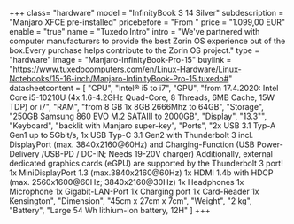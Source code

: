 +++
class= "hardware"
model = "InfinityBook S 14 Silver"
subdescription = "Manjaro XFCE pre-installed"
pricebefore = "From "
price = "1.099,00 EUR"
enable = "true"
name = "Tuxedo Intro"
intro = "We've partnered with computer manufacturers to provide the best Zorin OS experience out of the box.Every purchase helps contribute to the Zorin OS project."
type = "hardware"
image = "Manjaro-InfinityBook-Pro-15"
buylink = "https://www.tuxedocomputers.com/en/Linux-Hardware/Linux-Notebooks/15-16-inch/Manjaro-InfinityBook-Pro-15.tuxedo#"
datasheetcontent = [
	"CPU",
	"Intel® i5 to i7",
	"GPU",
	"from 17.4.2020: Intel Core i5-10210U (4x 1.6-4.2GHz Quad-Core, 8 Threads, 6MB Cache, 15W TDP) or i7",
	"RAM",
	"from 8 GB 1x 8GB 2666Mhz to 64GB",
	"Storage",
	"250GB Samsung 860 EVO M.2 SATAIII to 2000GB",
	"Display",
	"13.3\"",
	"Keyboard",
	"backlit with Manjaro super-key",
	"Ports",
	"2x USB 3.1 Typ-A Gen1 up to 5Gbit/s, 1x USB Typ-C 3.1 Gen2 with Thunderbolt 3 incl. DisplayPort (max. 3840x2160@60Hz) and Charging-Function (USB Power-Delivery /USB-PD / DC-IN; Needs 19-20V charger) Additionally, external dedicated graphics cards (eGPU) are supported by the Thunderbolt 3 port! 1x MiniDisplayPort 1.3 (max.3840x2160@60Hz) 1x HDMI 1.4b with HDCP (max. 2560x1600@60Hz; 3840x2160@30Hz) 1x Headphones 1x Microphone 1x Gigabit-LAN-Port 1x Charging port 1x Card-Reader 1x Kensington",
	"Dimension",
	"45cm x 27cm x 7cm",
	"Weight",
	"2 kg",
	"Battery",
	"Large 54 Wh lithium-ion battery, 12H"
	]
+++

